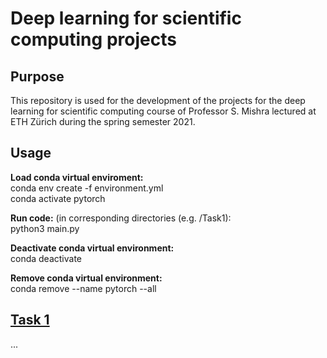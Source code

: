 # Deep learning for scientific computing projects

## Purpose
This repository is used for the development of the projects for the deep learning for scientific computing course 
of Professor S. Mishra lectured at ETH Zürich during the spring semester 2021.

## Usage
**Load conda virtual enviroment:**  
conda env create -f environment.yml  
conda activate pytorch  

**Run code:** (in corresponding directories (e.g. /Task1):  
python3 main.py

**Deactivate conda virtual environment:**   
conda deactivate
  
**Remove conda virtual environment:**  
conda remove --name pytorch --all


## [Task 1](https://github.com/lblum95/Deep_Learning_for_Scientific_Computing/tree/master/Project1/Project1/Task1/README.md)
...
